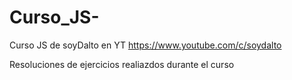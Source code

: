 # Curso_JS-
Curso JS de soyDalto en YT  https://www.youtube.com/c/soydalto

Resoluciones de ejercicios realiazdos durante el curso 
